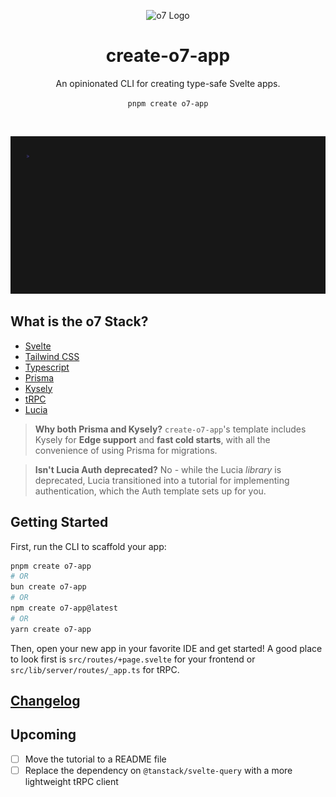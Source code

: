 <p align="center">
  <img src="https://i.postimg.cc/T1Wk3khh/logo.png" width="112" alt="o7 Logo" />
</p>

<h1 align="center">create-o7-app</h1>

<p align="center">An opinionated CLI for creating type-safe Svelte apps.</p>
<p align="center">
<code>pnpm create o7-app</code>
</p>
<br />

<p align="center">
	<img src="assets/example.gif">
</p>

<h2>What is the o7 Stack?</h2>

- [Svelte](https://svelte.dev)
- [Tailwind CSS](https://tailwindcss.com/)
- [Typescript](https://www.typescriptlang.org/)
- [Prisma](https://www.prisma.io/)
- [Kysely](https://github.com/kysely-org/kysely)
- [tRPC](https://trpc.io)
- [Lucia](https://lucia-auth.com/)

> **Why both Prisma and Kysely?** `create-o7-app`'s template includes Kysely for **Edge support** and **fast cold starts**, with all the convenience of using Prisma for migrations.

> **Isn't Lucia Auth deprecated?** No - while the Lucia _library_ is deprecated, Lucia transitioned into a tutorial for implementing authentication, which the Auth template sets up for you.

<h2>Getting Started</h2>

First, run the CLI to scaffold your app:

```bash
pnpm create o7-app
# OR
bun create o7-app
# OR
npm create o7-app@latest
# OR
yarn create o7-app
```

Then, open your new app in your favorite IDE and get started! A good place to look first is `src/routes/+page.svelte` for your frontend or `src/lib/server/routes/_app.ts` for tRPC.

## [Changelog](https://github.com/ottomated/create-o7-app/blob/main/CHANGELOG.md)

## Upcoming

- [ ] Move the tutorial to a README file
- [ ] Replace the dependency on `@tanstack/svelte-query` with a more lightweight tRPC client

